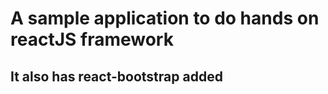 A sample application to do hands on reactJS framework
======================================================
It also has react-bootstrap added
-----------------------------------------

